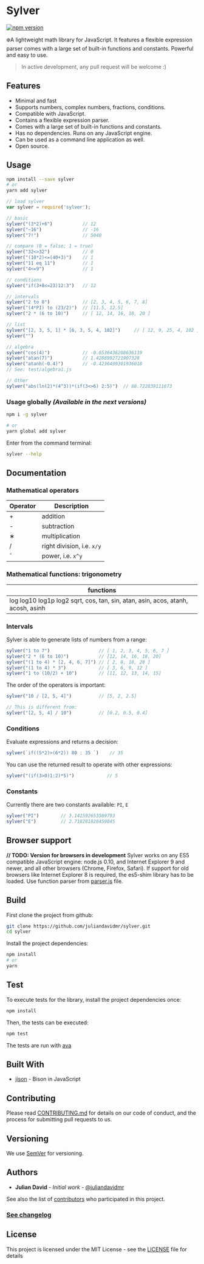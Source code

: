 # Sylver

[![npm version](https://img.shields.io/npm/v/sylver.svg)](https://www.npmjs.com/package/sylver)

❄️A lightweight math library for JavaScript. It features a flexible expression parser comes with a large set of built-in functions and constants. Powerful and easy to use.

> In active development, any pull request will be welcome :)

## Features

- Minimal and fast
- Supports numbers, complex numbers, fractions, conditions.
- Compatible with JavaScript.
- Contains a flexible expression parser.
- Comes with a large set of built-in functions and constants.
- Has no dependencies. Runs on any JavaScript engine. 
- Can be used as a command line application as well.
- Open source.

## Usage

```bash
npm install --save sylver 
# or 
yarn add sylver
```

```js
// load sylver
var sylver = require('sylver');

// basic
sylver("(3*2)+6")           // 12
sylver("~16")               // -16
sylver("7!")                // 5040

// compare (0 = false; 1 = true)
sylver("32<>32")            // 0
sylver("(10*2)<=(40+3)")    // 1
sylver("11 eq 11")          // 1
sylver("4<=9")              // 1

// conditions
sylver("if(3+8<=23)12:3")   // 12

// intervals
sylver("2 to 8")            // [2, 3, 4, 5, 6, 7, 8]
sylver("(4*PI) to (23/2)")  // [11.5, 12.5]
sylver("2 * (6 to 10)")     // [ 12, 14, 16, 18, 20 ]

// list
sylver("[2, 3, 5, 1] * [6, 3, 5, 4, 102]")     // [ 12, 9, 25, 4, 102 ]
sylver("")

// algebra
sylver("cos(4)")            // -0.6536436208636119
sylver("atan(7)")           // 1.4288992721907328
sylver("atanh(-0.4)")       // -0.4236489301936018
// See: test/algebra1.js

// Other
sylver("abs(ln(2)*(4^3))*(if(3<>6) 2:5)")  // 88.722839111673
```

### Usage globally _(Available in the next versions)_

```bash
npm i -g sylver

# or
yarn global add sylver
```
Enter from the command terminal:
```bash
sylver --help
```

## Documentation

### Mathematical operators
  
| Operator | Description |
| -------- | ----------- |
| + 	   | addition    |
| - 	   | subtraction |
| ∗ 	   | multiplication |
| / 	   | right division, i.e. `x/y` |
| ˆ 	   | power, i.e. `x^y`		  |


### Mathematical functions: trigonometry
  
| functions |
| ----------- |
| log log10 log1p log2 sqrt, cos, tan, sin, atan, asin, acos, atanh, acosh, asinh |

### Intervals

Sylver is able to generate lists of numbers from a range:
````js
sylver("1 to 7")                  // [ 1, 2, 3, 4, 5, 6, 7 ]
sylver("2 * (6 to 10)")           // [12, 14, 16, 18, 20]
sylver("(1 to 4) * [2, 4, 6, 7]") // [ 2, 8, 18, 28 ]
sylver("(1 to 4) * 3")            // [ 3, 6, 9, 12 ]
sylver("1 to (10/2) + 10")        // [11, 12, 13, 14, 15]
````

The order of the operators is important:
````js
sylver("10 / [2, 5, 4]")          // [5, 2, 2.5]

// This is different from:
sylver("[2, 5, 4] / 10")          // [0.2, 0.5, 0.4]
````

### Conditions
Evaluate expressions and returns a decision:
```js
sylver(`if((5*2)>(6*2)) 80 : 35 `)    // 35
```
You can use the returned result to operate with other expressions:
```js
sylver("(if(3>0)1:2)*5)")            // 5
```

### Constants

Currently there are two constants available: `PI`, `E`
```js
sylver("PI")        // 3.141592653589793
sylver("E")         // 2.718281828459045
```

## Browser support
__// TODO: Version for browsers in development__
Sylver works on any ES5 compatible JavaScript engine: node.js 0.10, 
and Internet Explorer 9 and newer, and all other browsers (Chrome, Firefox, Safari). 
If support for old browsers like Internet Explorer 8 is required, 
the es5-shim library has to be loaded. 
Use function parser from [parser.js](https://github.com/juliandavidmr/sylver/blob/master/src/parser.js) file.


## Build

First clone the project from github:

```bash
git clone https://github.com/juliandavidmr/sylver.git
cd sylver
```

Install the project dependencies:
```bash
npm install
# or
yarn
```

## Test

To execute tests for the library, install the project dependencies once:
```bash
npm install
```

Then, the tests can be executed:
```bash
npm test
```

The tests are run with [ava](https://github.com/avajs/ava)


## Built With
* [jison](https://zaa.ch/jison) - Bison in JavaScript

## Contributing

Please read [CONTRIBUTING.md](./CONTRIBUTING.md) for details on our code of conduct, and the process for submitting pull requests to us.

## Versioning

We use [SemVer](http://semver.org/) for versioning. 

## Authors

* **Julian David** - *Initial work* - [@juliandavidmr](https://github.com/juliandavidmr)

See also the list of [contributors](./CONTRIBUTORS.md) who participated in this project.

### [See changelog](CHANGELOG.md)

## License

This project is licensed under the MIT License - see the [LICENSE](./LICENSE) file for details